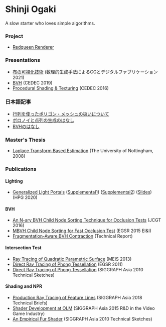 # Shinji Ogaki

A slow starter who loves simple algorithms.

### Project
* [Redqueen Renderer](https://github.com/shinjiogaki/redqueen_legacy)

### Presentations
* [布の可視化技術](https://github.com/shinjiogaki/shinjiogaki.github.io/blob/master/Cloth%20Visualization.pptx) (数理的生成手法によるCGとデジタルファブリケーション 2021)
* [BVH](https://github.com/shinjiogaki/bvh/blob/master/CEDEC2019.pptx) (CEDEC 2019)
* [Procedural Shading & Texturing](https://speakerdeck.com/shinjiogaki/procedural-shading-and-texturing) (CEDEC 2016)

### 日本語記事
* [行列を使ったポリゴン・メッシュの扱いについて](http://qiita.com/shinjiogaki/items/d16abb018a843c09b8c8)
* [ボロノイと点列の生成のはなし](https://qiita.com/shinjiogaki/items/df433279497bcc580f11)
* [BVHのはなし](https://shinjiogaki.github.io/bvh/)

### Master's Thesis
* [Laplace Transform Based Estimation](https://github.com/shinjiogaki/shinjiogaki.github.io/blob/master/Laplace%20Transform%20based%20Estimation.pdf) (The University of Nottingham, 2008)

### Publications

#### Lighting
* [Generalized Light Portals](https://github.com/shinjiogaki/shinjiogaki.github.io/blob/master/Generalized%20Light%20Portals.pdf) ([Supplemental1](https://github.com/shinjiogaki/shinjiogaki.github.io/blob/master/Generalized%20Light%20Portals%20Supplemental1.pdf)) ([Supplemental2](https://github.com/shinjiogaki/shinjiogaki.github.io/blob/master/Generalized%20Light%20Portals%20Supplemental2.pdf)) ([Slides](https://github.com/shinjiogaki/shinjiogaki.github.io/blob/master/Generalized%20Light%20Portals%Slides.pdf)) (HPG 2020)

#### BVH
* [An N-ary BVH Child Node Sorting Technique for Occlusion Tests](http://jcgt.org/published/0005/02/02/) (JCGT 2016)
* [MBVH Child Node Sorting for Fast Occlusion Test](https://github.com/shinjiogaki/shinjiogaki.github.io/blob/master/MBVH%20Child%20Node%20Sorting%20for%20Fast%20Occlusion%20Test.pdf) (EGSR 2015 EI&I)
* [Fragmentation-Aware BVH Contraction](https://github.com/shinjiogaki/shinjiogaki.github.io/blob/master/Fragmentation-Aware%20BVH%20Construction.pdf) (Technical Report)

#### Intersection Test
* [Ray Tracing of Quadratic Parametric Surface](https://github.com/shinjiogaki/shinjiogaki.github.io/blob/master/Ray%20Tracing%20of%20Quadratic%20Parametric%20Surface.pdf) (MEIS 2013)
* [Direct Ray Tracing of Phong Tessellation](http://www.jp.square-enix.com/tech/library/pdf/EGSR2011.pdf) (EGSR 2011)
* [Direct Ray Tracing of Phong Tessellation](http://www.jp.square-enix.com/tech/library/pdf/Siggraph_Asia_2010_Sketch_1.pdf) (SIGGRAPH Asia 2010 Technical Sketches)

#### Shading and NPR
* [Production Ray Tracing of Feature Lines](http://www.iliyan.com/publications/FeatureLineDrawing) (SIGGRAPH Asia 2018 Technical Briefs)
* [Shader Development at OLM](https://github.com/shinjiogaki/shinjiogaki.github.io/blob/master/Shader%20Development%20at%20OLM.pdf) (SIGGRAPH Asia 2015 R&D in the Video Game Industry)
* [An Empirical Fur Shader](http://www.jp.square-enix.com/tech/library/pdf/Siggraph_Asia_2010_Sketch_2.pdf) (SIGGRAPH Asia 2010 Technical Sketches)

